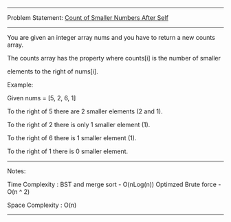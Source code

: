 ******************************************************************************
Problem Statement: [Count of Smaller Numbers After Self](https://leetcode.com/problems/count-of-smaller-numbers-after-self/#/description)
******************************************************************************
You are given an integer array nums and you have to return a new counts array.

The counts array has the property where counts[i] is the number of smaller

elements to the right of nums[i]. 

Example:

Given nums = [5, 2, 6, 1]

To the right of 5 there are 2 smaller elements (2 and 1).

To the right of 2 there is only 1 smaller element (1).

To the right of 6 there is 1 smaller element (1).

To the right of 1 there is 0 smaller element.

******************************************************************************
Notes:

Time Complexity : BST and merge sort - O(nLog(n))
                  Optimzed Brute force - O(n ^ 2)

Space Complexity : O(n)

******************************************************************************
